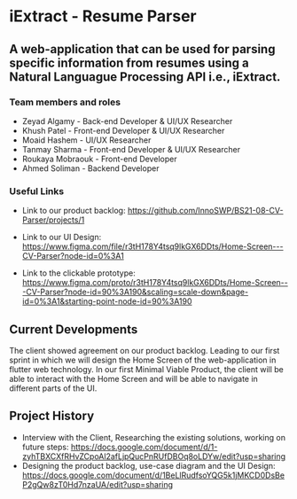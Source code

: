 # iExtract - Resume Parser

## A web-application that can be used for parsing specific information from resumes using a Natural Languague Processing API i.e., iExtract.



### Team members and roles

 - Zeyad Algamy - Back-end Developer & UI/UX Researcher  
 - Khush Patel - Front-end Developer & UI/UX Researcher  
 - Moaid Hashem - UI/UX Researcher  
 - Tanmay Sharma - Front-end Developer & UI/UX Researcher  
 - Roukaya Mobraouk - Front-end Developer  
 - Ahmed Soliman - Backend Developer  



### Useful Links
 - Link to our product backlog: https://github.com/InnoSWP/BS21-08-CV-Parser/projects/1  

 - Link to our UI Design: https://www.figma.com/file/r3tH178Y4tsq9lkGX6DDts/Home-Screen---CV-Parser?node-id=0%3A1  

 - Link to the clickable prototype: https://www.figma.com/proto/r3tH178Y4tsq9lkGX6DDts/Home-Screen---CV-Parser?node-id=90%3A190&scaling=scale-down&page-id=0%3A1&starting-point-node-id=90%3A190  



## Current Developments
The client showed agreement on our product backlog. Leading to our first sprint in which we will design the Home Screen of the web-application in flutter web technology. In our first Minimal Viable Product, the client will be able to interact with the Home Screen and will be able to navigate in different parts of the UI.  

## Project History

 - Interview with the Client, Researching the existing solutions, working on future steps: https://docs.google.com/document/d/1-zyhTBXCXfRHvZCpoAl2afLjpQucPnRUfDBOq8oLDYw/edit?usp=sharing
 - Designing the product backlog, use-case diagram and the UI Design: https://docs.google.com/document/d/1BeLlRudfsoYQG5k1jMKCD0DsBeP2gQw8zT0Hd7nzaUA/edit?usp=sharing  